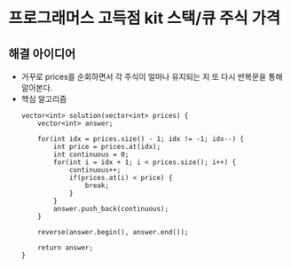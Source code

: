 # 프로그래머스 고득점 kit 스택/큐 주식 가격

## 해결 아이디어

- 거꾸로 prices를 순회하면서 각 주식이 얼마나 유지되는 지 또 다시 반복문을 통해 알아본다.
- 핵심 알고리즘
  ```
  vector<int> solution(vector<int> prices) {
      vector<int> answer;

      for(int idx = prices.size() - 1; idx != -1; idx--) {
          int price = prices.at(idx);
          int continuous = 0;
          for(int i = idx + 1; i < prices.size(); i++) {
              continuous++;
              if(prices.at(i) < price) {
                  break;
              }
          }
          answer.push_back(continuous);
      }

      reverse(answer.begin(), answer.end());

      return answer;
  }
  ```